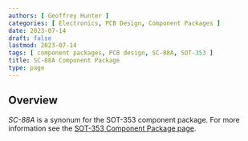 ```yaml
---
authors: [ Geoffrey Hunter ]
categories: [ Electronics, PCB Design, Component Packages ]
date: 2023-07-14
draft: false
lastmod: 2023-07-14
tags: [ component packages, PCB design, SC-88A, SOT-353 ]
title: SC-88A Component Package
type: page
---
```


## Overview

_SC-88A_ is a synonum for the SOT-353 component package. For more information see the [SOT-353 Component Package page](/pcb-design/component-packages/sod-353-component-package/).
